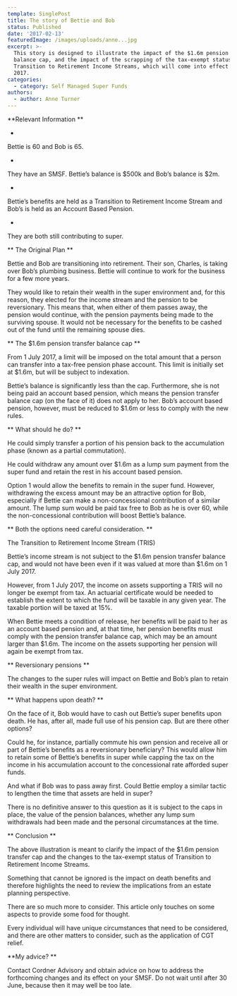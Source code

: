 ```yaml
---
template: SinglePost
title: The story of Bettie and Bob
status: Published
date: '2017-02-13'
featuredImage: /images/uploads/anne...jpg
excerpt: >-
  This story is designed to illustrate the impact of the $1.6m pension transfer
  balance cap, and the impact of the scrapping of the tax-exempt status of
  Transition to Retirement Income Streams, which will come into effect on 1 July
  2017.
categories:
  - category: Self Managed Super Funds
authors:
  - author: Anne Turner
---
```

**Relevant Information
**

* 

Bettie is 60 and Bob is 65.

* 

They have an SMSF. Bettie’s balance is $500k and Bob’s balance is $2m.

* 

Bettie’s benefits are held as a Transition to Retirement Income Stream and Bob’s is held as an Account Based Pension.

* 

They are both still contributing to super.

**
The Original Plan
**

Bettie and Bob are transitioning into retirement. Their son, Charles, is taking over Bob’s plumbing business. Bettie will continue to work for the business for a few more years.

They would like to retain their wealth in the super environment and, for this reason, they elected for the income stream and the pension to be reversionary. This means that, when either of them passes away, the pension would continue, with the pension payments being made to the surviving spouse. It would not be necessary for the benefits to be cashed out of the fund until the remaining spouse dies.

**
The $1.6m pension transfer balance cap
**

From 1 July 2017, a limit will be imposed on the total amount that a person can transfer into a tax-free pension phase account. This limit is initially set at $1.6m, but will be subject to indexation.

Bettie’s balance is significantly less than the cap. Furthermore, she is not being paid an account based pension, which means the pension transfer balance cap (on the face of it) does not apply to her. Bob’s account based pension, however, must be reduced to $1.6m or less to comply with the new rules.

**
What should he do?
**

He could simply transfer a portion of his pension back to the accumulation phase (known as a partial commutation).

He could withdraw any amount over $1.6m as a lump sum payment from the super fund and retain the rest in his account based pension.

Option 1 would allow the benefits to remain in the super fund. However, withdrawing the excess amount may be an attractive option for Bob, especially if Bettie can make a non-concessional contribution of a similar amount. The lump sum would be paid tax free to Bob as he is over 60, while the non-concessional contribution will boost Bettie’s balance.

**
Both the options need careful consideration.
**

The Transition to Retirement Income Stream (TRIS)

Bettie’s income stream is not subject to the $1.6m pension transfer balance cap, and would not have been even if it was valued at more than $1.6m on 1 July 2017.

However, from 1 July 2017, the income on assets supporting a TRIS will no longer be exempt from tax. An actuarial certificate would be needed to establish the extent to which the fund will be taxable in any given year. The taxable portion will be taxed at 15%.

When Bettie meets a condition of release, her benefits will be paid to her as an account based pension and, at that time, her pension benefits must comply with the pension transfer balance cap, which may be an amount larger than $1.6m. The income on the assets supporting her pension will again be exempt from tax.

**
Reversionary pensions
**

The changes to the super rules will impact on Bettie and Bob’s plan to retain their wealth in the super environment.

**
What happens upon death?
**

On the face of it, Bob would have to cash out Bettie’s super benefits upon death. He has, after all, made full use of his pension cap. But are there other options?

Could he, for instance, partially commute his own pension and receive all or part of Bettie’s benefits as a reversionary beneficiary? This would allow him to retain some of Bettie’s benefits in super while capping the tax on the income in his accumulation account to the concessional rate afforded super funds.

And what if Bob was to pass away first. Could Bettie employ a similar tactic to lengthen the time that assets are held in super?

There is no definitive answer to this question as it is subject to the caps in place, the value of the pension balances, whether any lump sum withdrawals had been made and the personal circumstances at the time.

**
Conclusion
**

The above illustration is meant to clarify the impact of the $1.6m pension transfer cap and the changes to the tax-exempt status of Transition to Retirement Income Streams.

Something that cannot be ignored is the impact on death benefits and therefore highlights the need to review the implications from an estate planning perspective.

There are so much more to consider. This article only touches on some aspects to provide some food for thought.

Every individual will have unique circumstances that need to be considered, and there are other matters to consider, such as the application of CGT relief.

**My advice?
**

Contact Cordner Advisory and obtain advice on how to address the forthcoming changes and its effect on your SMSF. Do not wait until after 30 June, because then it may well be too late.
